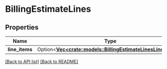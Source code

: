 # BillingEstimateLines

## Properties

Name | Type | Description | Notes
------------ | ------------- | ------------- | -------------
**line_items** | Option<[**Vec&lt;crate::models::BillingEstimateLinesLineItems&gt;**](BillingEstimateLinesLineItems.md)> |  | 

[[Back to API list]](../README.md#documentation-for-api-endpoints) [[Back to README]](../README.md)


